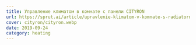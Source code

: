 ```yaml
---
title: Управление климатом в комнате с панели CITYRON
url: https://sprut.ai/article/upravlenie-klimatom-v-komnate-s-radiatornym-otopleniem-pri-pomoshchi-sensornoy-paneli-termostata
cover: cityron/cityron.webp
date: 2019-09-24
category: heating
---
```

